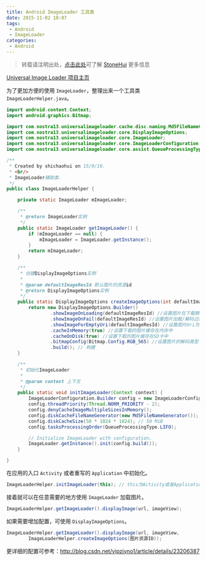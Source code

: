 ```yaml
---
title: Android ImageLoader 工具类
date: 2015-11-02 18:07
tags:
 - Android
 - ImageLoader
categories:
 - Android
---
```


> 转载请注明出处，[点击此处](https://shichaohui.github.io/)可了解 [StoneHui](https://shichaohui.github.io/) 更多信息

[Universal Image Loader 项目主页](https://github.com/nostra13/Android-Universal-Image-Loader)

为了更加方便的使用 `ImageLoader`，整理出来一个工具类 `ImageLoaderHelper.java`。

```java
import android.content.Context;
import android.graphics.Bitmap;

import com.nostra13.universalimageloader.cache.disc.naming.Md5FileNameGenerator;
import com.nostra13.universalimageloader.core.DisplayImageOptions;
import com.nostra13.universalimageloader.core.ImageLoader;
import com.nostra13.universalimageloader.core.ImageLoaderConfiguration;
import com.nostra13.universalimageloader.core.assist.QueueProcessingType;

/**
 * Created by shichaohui on 15/9/10.
 * <br/>
 * ImageLoader辅助类.
 */
public class ImageLoaderHelper {

    private static ImageLoader mImageLoader;

    /**
     * @return ImageLoader实例
     */
    public static ImageLoader getImageLoader() {
        if (mImageLoader == null) {
            mImageLoader = ImageLoader.getInstance();
        }
        return mImageLoader;
    }

    /**
     * 创建DisplayImageOptions实例
     *
     * @param defaultImageResId 默认图片的资源id
     * @return DisplayImageOptions实例
     */
    public static DisplayImageOptions createImageOptions(int defaultImageResId) {
        return new DisplayImageOptions.Builder()
                .showImageOnLoading(defaultImageResId) //设置图片在下载期间显示的图片
                .showImageOnFail(defaultImageResId) //设置图片加载/解码过程中错误时候显示的图片
                .showImageForEmptyUri(defaultImageResId) //设置图片Uri为空或是错误的时候显示的图片
                .cacheInMemory(true) //设置下载的图片缓存在内存中
                .cacheOnDisk(true) //设置下载的图片缓存在SD卡中
                .bitmapConfig(Bitmap.Config.RGB_565) //设置图片的解码类型
                .build(); // 构建
    }

    /**
     * 初始化ImageLoader
     *
     * @param context 上下文
     */
    public static void initImageLoader(Context context) {
        ImageLoaderConfiguration.Builder config = new ImageLoaderConfiguration.Builder(context);
        config.threadPriority(Thread.NORM_PRIORITY - 2);
        config.denyCacheImageMultipleSizesInMemory();
        config.diskCacheFileNameGenerator(new Md5FileNameGenerator());
        config.diskCacheSize(50 * 1024 * 1024); // 50 MiB
        config.tasksProcessingOrder(QueueProcessingType.LIFO);

        // Initialize ImageLoader with configuration.
        ImageLoader.getInstance().init(config.build());
    }

}
```

在应用的入口 `Activity` 或者重写的 `Application` 中初始化。

```java
ImageLoaderHelper.initImageLoader(this); // this为Activity或者Application的Context
```

接着就可以在任意需要的地方使用 `ImageLoader` 加载图片。

```java
ImageLoaderHelper.getImageLoader().displayImage(url, imageView);
```

如果需要增加配置，可使用 `DisplayImageOptions`。

```java
ImageLoaderHelper.getImageLoader().displayImage(url, imageView, 
        ImageLoaderHelper.createImageOptions(图片资源ID));
```

更详细的配置可参考：http://blog.csdn.net/vipzjyno1/article/details/23206387